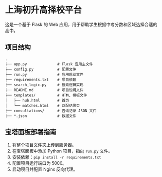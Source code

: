 # 上海初升高择校平台

这是一个基于 Flask 的 Web 应用，用于帮助学生根据中考分数和区域选择合适的高中。

## 项目结构

```
.
├── app.py              # Flask 应用主文件
├── config.py           # 配置文件
├── run.py              # 应用启动文件
├── requirements.txt    # 项目依赖
├── search_logic.py     # 搜索逻辑实现
├── README.md           # 项目说明文件
├── templates/          # HTML 模板文件
│   ├── hub.html        # 首页
│   └── matches.html    # 匹配结果页
├── consultations/      # 咨询记录 JSON 文件
├── *.json              # 数据文件
```

## 宝塔面板部署指南

1. 将整个项目文件夹上传到服务器。
2. 在宝塔面板中添加 Python 项目，指向 `run.py` 文件。
3. 安装依赖：`pip install -r requirements.txt`
4. 配置项目运行端口为 5000。
5. 启动项目并配置 Nginx 反向代理。